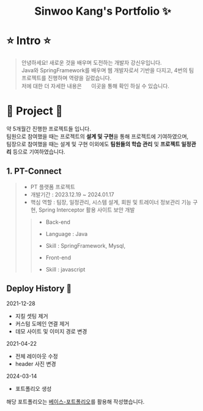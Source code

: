 <p align="center">
  <h1 align="center">Sinwoo Kang's Portfolio ✨</h1>

</p>

# ⭐️ Intro ⭐️
> 안녕하세요! 새로운 것을 배우며 도전하는 개발자 강신우입니다.<br>
> Java와 SpringFramework를 배우며 웹 개발자로서 기반을 다지고, 4번의 팀 프로젝트를 진행하며 역량을 길렀습니다.<br>
> 저에 대한 더 자세한 내용은 <a href='https://sinukang.github.io'><img src= "https://img.shields.io/badge/Portfolio-8A2BE2" style="height:17px"></a> 이곳을 통해 확인 하실 수 있습니다.

# 📑 Project 📑

약 5개월간 진행한 프로젝트들 입니다.<br>
팀원으로 참여했을 때는 프로젝트의 **설계 및 구현**을 통해 프로젝트에 기여하였으며, <br>
팀장으로 참여했을 때는 설계 및 구현 이외에도 **팀원들의 학습 관리** 및 **프로젝트 일정관리** 등으로 기여하였습니다.

## 1. PT-Connect 

> - PT 플랫폼 프로젝트
> - 개발기간 : 2023.12.19 ~ 2024.01.17
> - 핵심 역할 : 팀장, 일정관리, 시스템 설계, 회원 및 트레이너 정보관리 기능 구현, Spring Interceptor 활용 사이트 보안 개발
>> - Back-end
>> - Language : Java
>> - Skill : SpringFramework, Mysql, 
>> 
>> - Front-end
>> - Skill : javascript
>>
## Deploy History 🌳

2021-12-28

- 지킬 셋팅 제거
- 커스텀 도메인 연결 제거
- 데모 사이트 및 이미지 경로 변경

2021-04-22

- 전체 레이아웃 수정
- header 사진 변경

2024-03-14

- 포트폴리오 생성

  <p align="center">
해당 포트폴리오는 <a href="https://congchu.github.io/web-porfolio/">베이스-포트폴리오</a>를 활용해 작성했습니다.
  <br/>